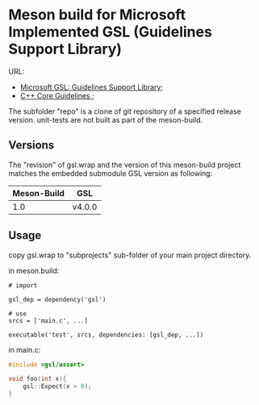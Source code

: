 # Meson build for Microsoft Implemented GSL (Guidelines Support Library)

URL: 

- [Microsoft GSL: Guidelines Support Library](https://github.com/microsoft/GSL);
- [C++ Core Guidelines ](https://github.com/isocpp/CppCoreGuidelines);

The subfolder "repo" is a clone of git repository of a specified release version. 
unit-tests are not built as part of the meson-build.

## Versions

The "revision" of gsl.wrap and the version of this meson-build project matches the embedded submodule GSL version as following:

Meson-Build |  GSL 
------------|-----------
1.0         | v4.0.0


## Usage

copy gsl.wrap to "subprojects" sub-folder of your main project directory.


in meson.build:

```
# import

gsl_dep = dependency('gsl')

# use
srcs = ['main.c', ...]

executable('test', srcs, dependencies: [gsl_dep, ...])

```

in main.c:

```c
#include <gsl/assert>

void foo(int x){
    gsl::Expect(x > 0);
}
```



